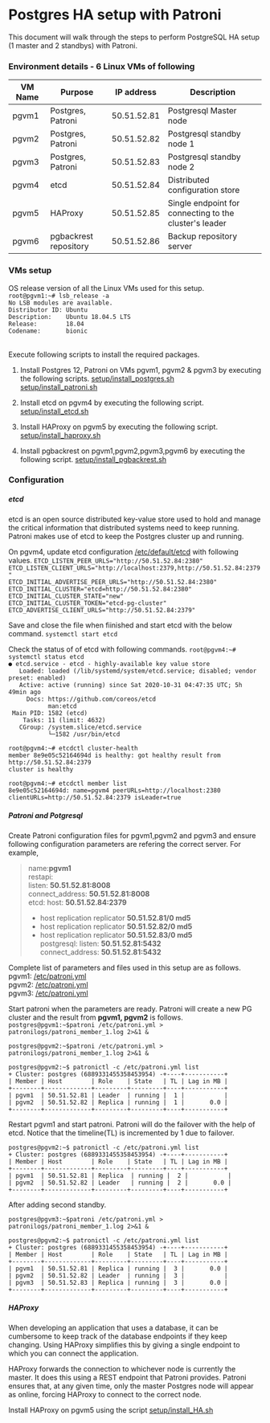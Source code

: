 # Postgres HA setup with Patroni
This document will walk through the steps to perform PostgreSQL HA setup (1 master and 2 standbys) with Patroni. 

### Environment details - 6 Linux VMs of following
|VM Name |	Purpose	| IP address| Description |
|---|---|---|-----|
|pgvm1 |	Postgres, Patroni	| 50.51.52.81|Postgresql Master node | 
|pgvm2	| Postgres, Patroni	| 50.51.52.82|Postgresql standby node 1 | 
|pgvm3	| Postgres, Patroni |	50.51.52.83|Postgresql standby node 2 | 
|pgvm4	| etcd |	50.51.52.84| Distributed configuration store |
|pgvm5 |	HAProxy	| 50.51.52.85| Single endpoint for connecting to the cluster's leader |
|pgvm6 |	pgbackrest repository	| 50.51.52.86| Backup repository server |

### VMs setup
OS release version of all the Linux VMs used for this setup.</br>
`root@pgvm1:~# lsb_release -a`</br>
`No LSB modules are available.`</br>
`Distributor ID: Ubuntu`</br>
`Description:    Ubuntu 18.04.5 LTS`</br>
`Release:        18.04`</br>
`Codename:       bionic`</br></br>


Execute following scripts to install the required packages.
1. Install Postgres 12, Patroni on VMs pgvm1, pgvm2 & pgvm3 by executing the following scripts.
[setup/install_postgres.sh](https://github.com/farisahamadh/pgsql-ha/blob/main/setup/install_postgres.sh)</br>
[setup/install_patroni.sh](https://github.com/farisahamadh/pgsql-ha/blob/main/setup/install_patroni.sh)</br>

2. Install etcd on pgvm4 by executing the following script.
[setup/install_etcd.sh](https://github.com/farisahamadh/pgsql-ha/blob/main/setup/install_etcd.sh)</br>

3. Install HAProxy on pgvm5 by executing the following script.
[setup/install_haproxy.sh](https://github.com/farisahamadh/pgsql-ha/blob/main/setup/install_HA.sh)</br>

4. Install pgbackrest on pgvm1,pgvm2,pgvm3,pgvm6 by executing the following script.
[setup/install_pgbackrest.sh](https://github.com/farisahamadh/pgsql-ha/blob/main/setup/install_pgbackrest.sh)</br>

### Configuration
##### etcd
etcd is an open source distributed key-value store used to hold and manage the critical information that distributed systems need to keep running. Patroni makes use of  etcd to keep the Postgres cluster up and running.

On pgvm4, update etcd configuration  [/etc/default/etcd](https://github.com/farisahamadh/pgsql-ha/tree/main/config/pgvm4/etcd) with following values.
`ETCD_LISTEN_PEER_URLS="http://50.51.52.84:2380"`</br>
`ETCD_LISTEN_CLIENT_URLS="http://localhost:2379,http://50.51.52.84:2379"`</br>
`ETCD_INITIAL_ADVERTISE_PEER_URLS="http://50.51.52.84:2380"`</br>
`ETCD_INITIAL_CLUSTER="etcd=http://50.51.52.84:2380"`</br>
`ETCD_INITIAL_CLUSTER_STATE="new"`</br>
`ETCD_INITIAL_CLUSTER_TOKEN="etcd-pg-cluster"`</br>
`ETCD_ADVERTISE_CLIENT_URLS="http://50.51.52.84:2379"`</br>

Save and close the file when fiinished and start etcd with the below command.
`systemctl start etcd`</br>

Check the status of of etcd with following commands.
`root@pgvm4:~# systemctl status etcd`</br>
`● etcd.service - etcd - highly-available key value store`</br>
`   Loaded: loaded (/lib/systemd/system/etcd.service; disabled; vendor preset: enabled)`</br>
`   Active: active (running) since Sat 2020-10-31 04:47:35 UTC; 5h 49min ago`</br>
`     Docs: https://github.com/coreos/etcd`</br>
`           man:etcd`</br>
` Main PID: 1582 (etcd)`</br>
`    Tasks: 11 (limit: 4632)`</br>
`   CGroup: /system.slice/etcd.service`</br>
`           └─1582 /usr/bin/etcd`</br>

`root@pgvm4:~# etcdctl cluster-health`</br>
`member 8e9e05c52164694d is healthy: got healthy result from http://50.51.52.84:2379`</br>
`cluster is healthy` </br>

`root@pgvm4:~# etcdctl member list`</br>
`8e9e05c52164694d: name=pgvm4 peerURLs=http://localhost:2380 clientURLs=http://50.51.52.84:2379 isLeader=true`</br>


##### Patroni and Potgresql

Create Patroni configuration files for pgvm1,pgvm2 and pgvm3 and ensure following configuration parameters are refering the correct server. 
For example,

> name:<b>pgvm1</b></br>
>restapi:</br>
>   listen: <b>50.51.52.81:8008</b> </br>
>   connect_address: <b>50.51.52.81:8008</b> </br>
>etcd:
>    host: <b>50.51.52.84:2379</b>
>  - host replication replicator <b>50.51.52.81/0 md5</b> </br>
>  - host replication replicator <b>50.51.52.82/0 md5</b> </br>
>  - host replication replicator <b>50.51.52.83/0 md5</b> </br>
>  postgresql:
>  listen: <b>50.51.52.81:5432</b> </br>
>  connect_address: <b>50.51.52.81:5432</b> </br>

Complete list of parameters and files used in this setup are as follows.</br>
pgvm1: [/etc/patroni.yml](https://github.com/farisahamadh/pgsql-ha/blob/main/config/pgvm1/patroni.yml)</br>
pgvm2: [/etc/patroni.yml](https://github.com/farisahamadh/pgsql-ha/blob/main/config/pgvm2/patroni.yml)</br>
pgvm3: [/etc/patroni.yml](https://github.com/farisahamadh/pgsql-ha/blob/main/config/pgvm3/patroni.yml)</br>

Start patroni when the parameters are ready. Patroni will create a new PG cluster and the result from <b>pgvm1, pgvm2</b> is follows.
`postgres@pgvm1:~$patroni /etc/patroni.yml > patronilogs/patroni_member_1.log 2>&1 &` </br>

`postgres@pgvm2:~$patroni /etc/patroni.yml > patronilogs/patroni_member_1.log 2>&1 &` </br>

`postgres@pgvm2:~$ patronictl -c /etc/patroni.yml list`</br>
`+ Cluster: postgres (6889331455358453954) -+----+-----------+`</br>
`| Member | Host        | Role    | State   | TL | Lag in MB |`</br>
`+--------+-------------+---------+---------+----+-----------+`</br>
`| pgvm1  | 50.51.52.81 | Leader  | running |  1 |           |`</br>
`| pgvm2  | 50.51.52.82 | Replica | running |  1 |       0.0 |`</br>
`+--------+-------------+---------+---------+----+-----------+`</br>

Restart pgvm1 and start patroni. Patroni will do the failover with the help of etcd. Notice that the timeline(TL) is incremented by 1 due to failover.

`postgres@pgvm2:~$ patronictl -c /etc/patroni.yml list`</br>
`+ Cluster: postgres (6889331455358453954) -+----+-----------+`</br>
`| Member | Host        | Role    | State   | TL | Lag in MB |`</br>
`+--------+-------------+---------+---------+----+-----------+`</br>
`| pgvm1  | 50.51.52.81 | Replica  | running |  2 |           |`</br>
`| pgvm2  | 50.51.52.82 | Leader   | running |  2 |       0.0 |`</br>
`+--------+-------------+---------+---------+----+-----------+`</br>

After adding  second standby.

`postgres@pgvm3:~$patroni /etc/patroni.yml > patronilogs/patroni_member_1.log 2>&1 &`

`postgres@pgvm2:~$ patronictl -c /etc/patroni.yml list`</br>
`+ Cluster: postgres (6889331455358453954) -+----+-----------+`</br>
`| Member | Host        | Role    | State   | TL | Lag in MB |`</br>
`+--------+-------------+---------+---------+----+-----------+`</br>
`| pgvm1  | 50.51.52.81 | Replica | running |  3 |       0.0 |`</br>
`| pgvm2  | 50.51.52.82 | Leader  | running |  3 |           |`</br>
`| pgvm3  | 50.51.52.83 | Replica | running |  3 |       0.0 |`</br>
`+--------+-------------+---------+---------+----+-----------+`</br>

##### HAProxy
When developing an application that uses a database, it can be cumbersome to keep track of the database endpoints if they keep changing. Using HAProxy simplifies this by giving a single endpoint to which you can connect the application.

HAProxy forwards the connection to whichever node is currently the master. It does this using a REST endpoint that Patroni provides. Patroni ensures that, at any given time, only the master Postgres node will appear as online, forcing HAProxy to connect to the correct node.

Install HAProxy on pgvm5 using the script [setup/install_HA.sh](https://github.com/farisahamadh/pgsql-ha/tree/main/setup)









